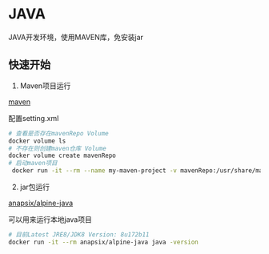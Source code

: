 # JAVA

JAVA开发环境，使用MAVEN库，免安装jar

## 快速开始

1. Maven项目运行

[maven](https://hub.docker.com/_/maven/)

配置setting.xml
```bash
# 查看是否存在mavenRepo Volume
docker volume ls
# 不存在则创建maven仓库 Volume
docker volume create mavenRepo
# 启动maven项目
 docker run -it --rm --name my-maven-project -v mavenRepo:/usr/share/maven/ref/repository  -v "$(pwd)":/usr/src/mymaven -w /usr/src/mymaven hl4god/java mvn clean install

```

2. jar包运行

 [anapsix/alpine-java](https://hub.docker.com/r/anapsix/alpine-java/)

可以用来运行本地java项目
```bash
# 目前Latest JRE8/JDK8 Version: 8u172b11
docker run -it --rm anapsix/alpine-java java -version
```

